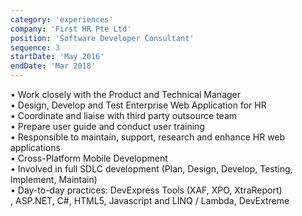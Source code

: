 ```yaml
---
category: 'experiences'
company: 'First HR Pte Ltd'
position: 'Software Developer Consultant'
sequence: 3
startDate: 'May 2016'
endDate: 'Mar 2018'
---
```


• Work closely with the Product and Technical Manager <br/>
• Design, Develop and Test Enterprise Web Application for HR <br/>
• Coordinate and liaise with third party outsource team <br/>
• Prepare user guide and conduct user training <br/>
• Responsible to maintain, support, research and enhance HR web applications <br/>
• Cross-Platform Mobile Development <br/>
• Involved in full SDLC development (Plan, Design, Develop, Testing, Implement, Maintain) <br/>
• Day-to-day practices: DevExpress Tools (XAF, XPO, XtraReport) <br/>, ASP.NET, C#, HTML5, Javascript and LINQ / Lambda, DevExtreme
